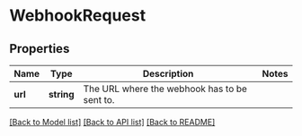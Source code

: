 # WebhookRequest

## Properties
Name | Type | Description | Notes
------------ | ------------- | ------------- | -------------
**url** | **string** | The URL where the webhook has to be sent to. | 

[[Back to Model list]](../../README.md#documentation-for-models) [[Back to API list]](../../README.md#documentation-for-api-endpoints) [[Back to README]](../../README.md)

